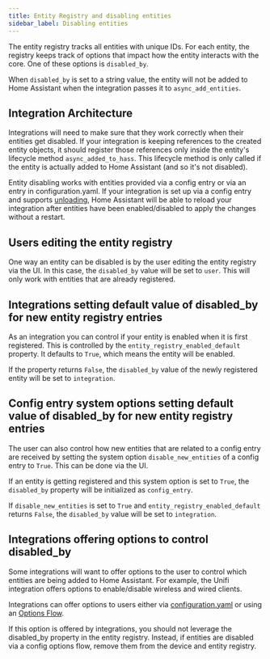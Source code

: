 ```yaml
---
title: Entity Registry and disabling entities
sidebar_label: Disabling entities
---
```


The entity registry tracks all entities with unique IDs. For each entity, the registry keeps track of options that impact how the entity interacts with the core. One of these options is `disabled_by`.

When `disabled_by` is set to a string value, the entity will not be added to Home Assistant when the integration passes it to `async_add_entities`.

## Integration Architecture

Integrations will need to make sure that they work correctly when their entities get disabled. If your integration is keeping references to the created entity objects, it should register those references only inside the entity's lifecycle method `async_added_to_hass`. This lifecycle method is only called if the entity is actually added to Home Assistant (and so it's not disabled).

Entity disabling works with entities provided via a config entry or via an entry in configuration.yaml. If your integration is set up via a config entry and supports [unloading](config_entries_index.md#unloading-entries), Home Assistant will be able to reload your integration after entities have been enabled/disabled to apply the changes without a restart.

## Users editing the entity registry

One way an entity can be disabled is by the user editing the entity registry via the UI. In this case, the `disabled_by` value will be set to `user`. This will only work with entities that are already registered.

## Integrations setting default value of disabled_by for new entity registry entries

As an integration you can control if your entity is enabled when it is first registered. This is controlled by the `entity_registry_enabled_default` property. It defaults to `True`, which means the entity will be enabled.

If the property returns `False`, the `disabled_by` value of the newly registered entity will be set to `integration`.

## Config entry system options setting default value of disabled_by for new entity registry entries

The user can also control how new entities that are related to a config entry are received by setting the system option `disable_new_entities` of a config entry to `True`. This can be done via the UI.

If an entity is getting registered and this system option is set to `True`, the `disabled_by` property will be initialized as `config_entry`.

If `disable_new_entities` is set to `True` and `entity_registry_enabled_default` returns `False`, the `disabled_by` value will be set to `integration`.

## Integrations offering options to control disabled_by

Some integrations will want to offer options to the user to control which entities are being added to Home Assistant. For example, the Unifi integration offers options to enable/disable wireless and wired clients.

Integrations can offer options to users either via [configuration.yaml](/docs/configuration_yaml_index) or using an [Options Flow](config_entries_options_flow_handler.md).

If this option is offered by integrations, you should not leverage the disabled_by property in the entity registry. Instead, if entities are disabled via a config options flow, remove them from the device and entity registry.
